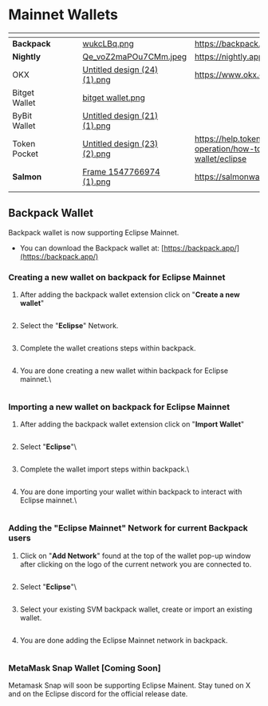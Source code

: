 # Mainnet Wallets

<table data-view="cards"><thead><tr><th></th><th></th><th></th><th></th><th data-hidden data-card-cover data-type="files"></th><th data-hidden data-card-target data-type="content-ref"></th></tr></thead><tbody><tr><td><strong>Backpack</strong></td><td></td><td></td><td></td><td><a href="../../.gitbook/assets/wukcLBq.png">wukcLBq.png</a></td><td><a href="https://backpack.app/">https://backpack.app/</a></td></tr><tr><td><strong>Nightly</strong></td><td></td><td></td><td></td><td><a href="../../.gitbook/assets/Qe_voZ2maPOu7CMm.jpeg">Qe_voZ2maPOu7CMm.jpeg</a></td><td><a href="https://nightly.app/">https://nightly.app/</a></td></tr><tr><td>OKX</td><td></td><td></td><td></td><td><a href="../../.gitbook/assets/Untitled design (24) (1).png">Untitled design (24) (1).png</a></td><td><a href="https://www.okx.com/web3/wallet/eclipse">https://www.okx.com/web3/wallet/eclipse</a></td></tr><tr><td>Bitget Wallet</td><td></td><td></td><td></td><td><a href="../../.gitbook/assets/bitget wallet.png">bitget wallet.png</a></td><td></td></tr><tr><td>ByBit Wallet</td><td></td><td></td><td></td><td><a href="../../.gitbook/assets/Untitled design (21) (1).png">Untitled design (21) (1).png</a></td><td></td></tr><tr><td>Token Pocket</td><td></td><td></td><td></td><td><a href="../../.gitbook/assets/Untitled design (23) (2).png">Untitled design (23) (2).png</a></td><td><a href="https://help.tokenpocket.pro/en/wallet-operation/how-to-create-a-wallet/eclipse">https://help.tokenpocket.pro/en/wallet-operation/how-to-create-a-wallet/eclipse</a></td></tr><tr><td><strong>Salmon</strong></td><td></td><td></td><td></td><td><a href="../../.gitbook/assets/Frame 1547766974 (1).png">Frame 1547766974 (1).png</a></td><td><a href="https://salmonwallet.io/">https://salmonwallet.io/</a></td></tr><tr><td></td><td></td><td></td><td></td><td></td><td></td></tr></tbody></table>

## Backpack Wallet

Backpack wallet is now supporting Eclipse Mainnet.

* You can download the Backpack wallet at: [https://backpack.app/](https://backpack.app/)

### Creating a new wallet on backpack for Eclipse Mainnet

1.  After adding the backpack wallet extension click on "**Create a new wallet**"

    <figure><img src="../../.gitbook/assets/image (18).png" alt=""><figcaption></figcaption></figure>
2.  Select the "**Eclipse**" Network.

    <figure><img src="../../.gitbook/assets/image (10).png" alt=""><figcaption></figcaption></figure>
3.  Complete the wallet creations steps within backpack.\
    &#x20;

    <figure><img src="../../.gitbook/assets/image (26).png" alt=""><figcaption></figcaption></figure>
4.  You are done creating a new wallet within backpack for Eclipse mainnet.\


    <figure><img src="../../.gitbook/assets/image (21).png" alt=""><figcaption></figcaption></figure>

### Importing a new wallet on backpack for Eclipse Mainnet

1.  After adding the backpack wallet extension click on "**Import Wallet**"

    <figure><img src="../../.gitbook/assets/image (22).png" alt=""><figcaption></figcaption></figure>
2.  Select "**Eclipse**"\


    <figure><img src="../../.gitbook/assets/image (10).png" alt=""><figcaption></figcaption></figure>
3.  Complete the wallet import steps within backpack.\


    <figure><img src="../../.gitbook/assets/image (28).png" alt=""><figcaption></figcaption></figure>
4.  You are done importing your wallet within backpack to interact with Eclipse mainnet.\


    <figure><img src="../../.gitbook/assets/image (30).png" alt=""><figcaption></figcaption></figure>

### Adding the "Eclipse Mainnet" Network for current Backpack users

1.  Click on "**Add Network**" found at the top of the wallet pop-up window after clicking on the logo of the current network you are connected to.

    <figure><img src="../../.gitbook/assets/image (31).png" alt=""><figcaption></figcaption></figure>
2.  &#x20;Select "**Eclipse**"\


    <figure><img src="../../.gitbook/assets/image (11).png" alt=""><figcaption></figcaption></figure>
3.  Select your existing SVM backpack wallet, create or import an existing wallet.

    <figure><img src="../../.gitbook/assets/image (34).png" alt=""><figcaption></figcaption></figure>
4.  You are done adding the Eclipse Mainnet network in backpack.

    <figure><img src="../../.gitbook/assets/image (35).png" alt=""><figcaption></figcaption></figure>

### MetaMask Snap Wallet \[Coming Soon]

Metamask Snap will soon be supporting Eclipse Mainent. Stay tuned on X and on the Eclipse discord for the official release date.

